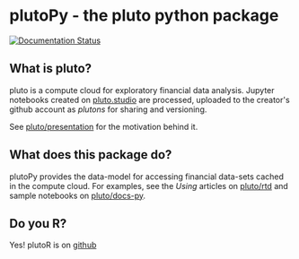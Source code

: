 # plutoPy - the pluto python package
[![Documentation Status](https://readthedocs.org/projects/plutopy/badge/?version=latest)](https://plutopy.readthedocs.io/en/latest/?badge=latest)

## What is pluto?

pluto is a compute cloud for exploratory financial data analysis. Jupyter notebooks created on [pluto.studio](https://pluto.studio) are processed, uploaded to the creator's github account as *plutons* for sharing and versioning.

See [pluto/presentation](https://github.com/shyams80/pluto/raw/master/media/Pluto.pptx) for the motivation behind it.

## What does this package do?

plutoPy provides the data-model for accessing financial data-sets cached in the compute cloud. For examples, see the *Using* articles on [pluto/rtd](https://plutopy.readthedocs.io/en/latest/index.html) and sample notebooks on [pluto/docs-py](https://github.com/shyams80/plutons/tree/master/docs-py).

## Do you R?

Yes! plutoR is on [github](https://github.com/shyams80/plutoR)
